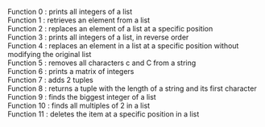 Function 0 : prints all integers of a list  
Function 1 : retrieves an element from a list  
Function 2 : replaces an element of a list at a specific position  
Function 3 : prints all integers of a list, in reverse order  
Function 4 : replaces an element in a list at a specific position without modifying the original list  
Function 5 : removes all characters c and C from a string  
Function 6 : prints a matrix of integers  
Function 7 : adds 2 tuples  
Function 8 : returns a tuple with the length of a string and its first character  
Function 9 : finds the biggest integer of a list  
Function 10 : finds all multiples of 2 in a list  
Function 11 : deletes the item at a specific position in a list  
